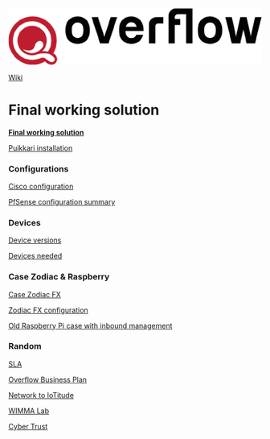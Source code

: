 <img src="https://github.com/mikaelmalste/SDN/blob/master/pictures/overflow_A3.png?raw=true" width="800" />

[Wiki](https://github.com/mikaelmalste/SDN/wiki)

# Final working solution

__[Final working solution](https://github.com/mikaelmalste/SDN/blob/master/FinalVersion/README.md)__

[Puikkari installation](https://cybertrust.labranet.jamk.fi/cf2017/overflow/wikis/puikkari/installation)

### Configurations

[Cisco configuration](https://github.com/mikaelmalste/SDN/blob/master/Cisco/README.md)

[PfSense configuration summary](https://github.com/mikaelmalste/SDN/blob/master/PfSense/final.md)

### Devices

[Device versions](https://github.com/mikaelmalste/SDN/blob/master/Random/versions.md)

[Devices needed](https://github.com/mikaelmalste/SDN/blob/master/Random/devices.md)

### Case Zodiac & Raspberry

[Case Zodiac FX](https://github.com/mikaelmalste/SDN/blob/master/ZodiacFX/README.md)

[Zodiac FX configuration](https://github.com/mikaelmalste/SDN/blob/master/ZodiacFX/Zodiac_conf.txt)

[Old Raspberry Pi case with inbound management](https://github.com/mikaelmalste/SDN/blob/master/OldCase/README.md)

### Random

[SLA](https://github.com/mikaelmalste/SDN/blob/master/pictures/SLA-Overflow.pdf)

[Overflow Business Plan](https://github.com/mikaelmalste/SDN/blob/master/pictures/business_plan.jpg?raw=true)

[Network to IoTitude](https://github.com/mikaelmalste/SDN/blob/master/IoTitudeNetwork/README.md)

[WIMMA Lab](https://wimmalab.github.io/)

[Cyber Trust](https://cybertrust.labranet.jamk.fi/ct/public/blob/master/README.md)
